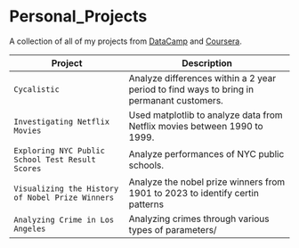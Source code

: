 # Personal_Projects

A collection of all of my projects from [DataCamp](https://www.datacamp.com/portfolio/naparth) and [Coursera](https://www.coursera.org/account-profile).

| Project | Description |
| --- | --- |
| `Cycalistic` | Analyze differences within a 2 year period to find ways to bring in permanant customers. |
| `Investigating Netflix Movies` | Used matplotlib to analyze data from Netflix movies between 1990 to 1999. |
| `Exploring NYC Public School Test Result Scores` | Analyze performances of NYC public schools. |
| `Visualizing the History of Nobel Prize Winners` | Analyze the nobel prize winners from 1901 to 2023 to identify certin patterns |
| `Analyzing Crime in Los Angeles` | Analyzing crimes through various types of parameters/ |
